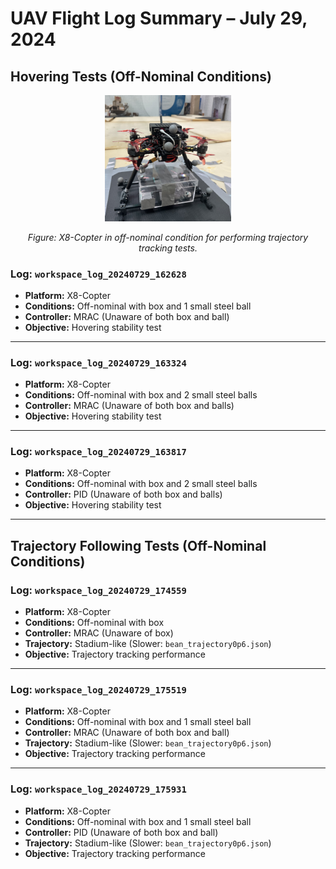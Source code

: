 # UAV Flight Log Summary – July 29, 2024

## Hovering Tests (Off-Nominal Conditions)

<p align="center">
  <img src="/Images/drone_real_with_2steelballs_cropped.jpg" alt="X8-Copter during off-nominal test flight" width="40%">
</p>
<p align="center">
  <em>Figure: X8-Copter in off-nominal condition for performing trajectory tracking tests.</em>
</p>

### **Log: `workspace_log_20240729_162628`**  
- **Platform:** X8-Copter  
- **Conditions:** Off-nominal with box and 1 small steel ball  
- **Controller:** MRAC (Unaware of both box and ball)  
- **Objective:** Hovering stability test  

---

### **Log: `workspace_log_20240729_163324`**  
- **Platform:** X8-Copter  
- **Conditions:** Off-nominal with box and 2 small steel balls  
- **Controller:** MRAC (Unaware of both box and balls)  
- **Objective:** Hovering stability test  

---

### **Log: `workspace_log_20240729_163817`**  
- **Platform:** X8-Copter  
- **Conditions:** Off-nominal with box and 2 small steel balls  
- **Controller:** PID (Unaware of both box and balls)  
- **Objective:** Hovering stability test  

---

## Trajectory Following Tests (Off-Nominal Conditions)

### **Log: `workspace_log_20240729_174559`**  
- **Platform:** X8-Copter  
- **Conditions:** Off-nominal with box  
- **Controller:** MRAC (Unaware of box)  
- **Trajectory:** Stadium-like (Slower: `bean_trajectory0p6.json`)  
- **Objective:** Trajectory tracking performance  

---

### **Log: `workspace_log_20240729_175519`**  
- **Platform:** X8-Copter  
- **Conditions:** Off-nominal with box and 1 small steel ball  
- **Controller:** MRAC (Unaware of both box and ball)  
- **Trajectory:** Stadium-like (Slower: `bean_trajectory0p6.json`)  
- **Objective:** Trajectory tracking performance  

---

### **Log: `workspace_log_20240729_175931`**  
- **Platform:** X8-Copter  
- **Conditions:** Off-nominal with box and 1 small steel ball  
- **Controller:** PID (Unaware of both box and ball)  
- **Trajectory:** Stadium-like (Slower: `bean_trajectory0p6.json`)  
- **Objective:** Trajectory tracking performance  
